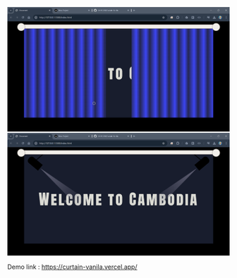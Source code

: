 ![Image Alt](https://github.com/SA-RO234/Curtain-Vanila/blob/ee0da04f2bb789e6801be139823c3c138cb3344c/Screenshot%202025-01-10%20093817.png)
![Image Alt](https://github.com/SA-RO234/Curtain-Vanila/blob/d4ad6664ab8b1f47d3b56b41238472f7c91ab4e5/Screenshot%202025-01-10%20093825.png)


Demo link : https://curtain-vanila.vercel.app/
